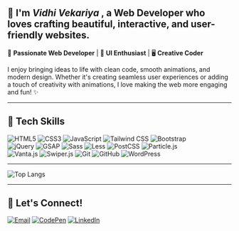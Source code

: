 ## 🌟 I'm *Vidhi Vekariya* , a Web Developer who loves crafting beautiful, interactive, and user-friendly websites.

🚀 **Passionate Web Developer** | 🎨 **UI Enthusiast** | 🖥️ **Creative Coder**  

I enjoy bringing ideas to life with clean code, smooth animations, and modern design. Whether it's creating seamless user experiences or adding a touch of creativity with animations, I love making the web more engaging and fun! ✨

---

## 🔧 Tech Skills  
![HTML5](https://img.shields.io/badge/-HTML5-E34F26?style=flat&logo=html5&logoColor=white)  ![CSS3](https://img.shields.io/badge/-CSS3-1572B6?style=flat&logo=css3&logoColor=white)  ![JavaScript](https://img.shields.io/badge/-JavaScript-F7DF1E?style=flat&logo=javascript&logoColor=black)  ![Tailwind CSS](https://img.shields.io/badge/-TailwindCSS-38B2AC?style=flat&logo=tailwind-css&logoColor=white)  ![Bootstrap](https://img.shields.io/badge/-Bootstrap-7952B3?style=flat&logo=bootstrap&logoColor=white)  
![jQuery](https://img.shields.io/badge/-jQuery-0769AD?style=flat&logo=jquery&logoColor=white)  ![GSAP](https://img.shields.io/badge/-GSAP-88CE02?style=flat&logo=greensock&logoColor=black)  ![Sass](https://img.shields.io/badge/-Sass-CC6699?style=flat&logo=sass&logoColor=white)  ![Less](https://img.shields.io/badge/-Less-1D365D?style=flat&logo=less&logoColor=white)  ![PostCSS](https://img.shields.io/badge/-PostCSS-DD3A0A?style=flat&logo=postcss&logoColor=white)  ![Particle.js](https://img.shields.io/badge/-Particle.js-000000?style=flat)  
![Vanta.js](https://img.shields.io/badge/-Vanta.js-3c4f67?style=flat)  ![Swiper.js](https://img.shields.io/badge/-Swiper.js-0080ff?style=flat)  ![Git](https://img.shields.io/badge/-Git-F05032?style=flat&logo=git&logoColor=white)  ![GitHub](https://img.shields.io/badge/-GitHub-181717?style=flat&logo=github&logoColor=white)  ![WordPress](https://img.shields.io/badge/-WordPress-21759B?style=flat&logo=wordpress&logoColor=white)  

---

![Top Langs](https://github-readme-stats.vercel.app/api/top-langs/?username=vidhii015&layout=compact&theme=radical)

---

## 🚀 Let's Connect!  

[![Email](https://img.shields.io/badge/-Email-D14836?style=flat&logo=gmail&logoColor=white)](mailto:vidhivekariya015@gmail.com)  [![CodePen](https://img.shields.io/badge/-CodePen-000000?style=flat&logo=codepen&logoColor=white)](https://codepen.io/vidhii015)    [![LinkedIn](https://img.shields.io/badge/-LinkedIn-0077B5?style=flat&logo=linkedin&logoColor=white)](www.linkedin.com/in/vidhi-vekariya-07534a30a)  




